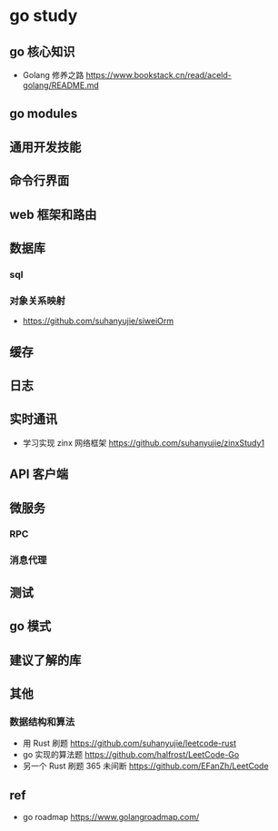# go study

## go 核心知识
* Golang 修养之路 https://www.bookstack.cn/read/aceld-golang/README.md

## go modules

## 通用开发技能

## 命令行界面

## web 框架和路由

## 数据库
### sql
### 对象关系映射
* https://github.com/suhanyujie/siweiOrm

## 缓存

## 日志

## 实时通讯
* 学习实现 zinx 网络框架 https://github.com/suhanyujie/zinxStudy1

## API 客户端

## 微服务
### RPC
### 消息代理

## 测试

## go 模式

## 建议了解的库

## 其他

### 数据结构和算法
* 用 Rust 刷题 https://github.com/suhanyujie/leetcode-rust
* go 实现的算法题 https://github.com/halfrost/LeetCode-Go
* 另一个 Rust 刷题 365 未间断 https://github.com/EFanZh/LeetCode

## ref
* go roadmap https://www.golangroadmap.com/
